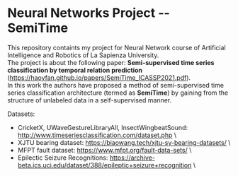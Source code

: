 # Neural Networks Project -- SemiTime

This repository containts my project for Neural Network course of Artificial Intelligence and Robotics of La Sapienza University. \
The project is about the following paper: **Semi-supervised time series classification by temporal relation prediction** (https://haoyfan.github.io/papers/SemiTime_ICASSP2021.pdf). \
In this work the authors have proposed a method of semi-supervised time series classification architecture (termed as **SemiTime**) by gaining from the structure of unlabeled data in a self-supervised manner. 

Datasets: 
- CricketX, UWaveGestureLibraryAll, InsectWingbeatSound: http://www.timeseriesclassification.com/dataset.php \
- XJTU bearing dataset: https://biaowang.tech/xjtu-sy-bearing-datasets/ \
- MFPT fault dataset: https://www.mfpt.org/fault-data-sets/ \
- Epilectic Seizure Recognitions: https://archive-beta.ics.uci.edu/dataset/388/epileptic+seizure+recognition \
